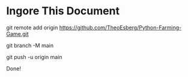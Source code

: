 # Ingore This Document

git remote add origin https://github.com/TheoEsberg/Python-Farming-Game.git

git branch -M main

git push -u origin main

Done!